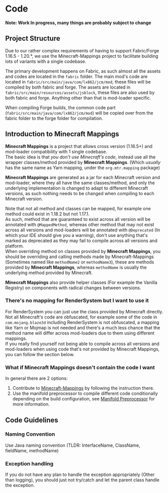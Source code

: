 # Code
**Note: Work In progress, many things are probably subject to change**

## Project Structure
Due to our rather complex requirements of having to support Fabric/Forge 1.16.5 - 1.20.*, we use the Minecraft-Mappings project to facilitate building lots of variants with a single codebase.

The primary development happens on Fabric, as such almost all the assets and codes are located in the `fabric` folder.
The main mod's code are located in `fabric/src/main/java/com/lx862/jcm/mod`, these files will be compiled by both fabric and forge.
The assets are located in `fabric/src/main/resources/assets/jsblock`, these files are also used by both fabric and forge.
Anything other than that is mod-loader specific.

When compiling Forge builds, the common code part (`fabric/src/main/java/com/lx862/jcm/mod`) will be copied over from the fabric folder to the forge folder for compilation.

## Introduction to Minecraft Mappings
**Minecraft Mappings** is a project that allows cross version (1.16.5+) and mod-loader compatibility with 1 single codebase.  
The basic idea is that *you don't use Minecraft's code*, instead use all the wrapper classes/method provided by **Minecraft Mappings**. (Which *usually* has the same name as Yarn mapping, under the `org.mtr.mapping` package)

**Minecraft Mappings** are generated as a jar for each Minecraft version and mod-loader, where they all have the same classes/method, and only the underlying implementation is changed to adapt to different Minecraft versions, as such nothing needs to be changed when compiling to each Minecraft version.

Note that not all method and classes can be mapped, for example one method could exist in 1.18.2 but not 1.17.1.  
As such, method that are guaranteed to exist across all version will be annotated with `@MappedMethod`, whereas other method that may not exist across all versions and mod-loaders will be annotated with `@Deprecated` (In which your IDE should give you a warning), don't use anything that's marked as deprecated as they may fail to compile across all versions and platform.  
When overriding method on classes provided by **Minecraft Mappings**, you should be overriding and calling methods made by Minecraft-Mappings (Sometimes named like `methodName2` or `methodName3`), these are methods provided by **Minecraft Mappings**, whereas `methodName` is usually the underlying method provided by Minecraft.

**Minecraft Mappings** also provide helper classes (For example the Vanilla Registry) on components with radical changes between versions.

### There's no mapping for RenderSystem but I want to use it
For RenderSystem you can just use the class provided by Minecraft directly. Not all Minecraft's code are obfuscated, for example some of the code in `com.mojang.blaze3d` including RenderSystem is not obfuscated, a mapping like Yarn or Mojmap is not needed and there's a much less chance that the method name will differ across mod-loaders due to them using different mappings.  
If you really find yourself not being able to compile across all versions and mod-loaders when using code that's not provided by Minecraft Mappings, you can follow the section below.

### What if Minecraft Mappings doesn't contain the code I want
In general there are 2 options:
1. Contribute to [Minecraft-Mappings](https://github.com/Minecraft-Transit-Railway/Minecraft-Mappings) by following the instruction there.
2. Use the manifold preprocessor to compile different code conditionally depending on the build configuration, see [Manifold Preprocessor](Manifold_Preprocessor.md) for more information.

## Code Guidelines
### Naming Convention
Use Java naming convention (TLDR: InterfaceName, ClassName, fieldName, methodName)

### Exception handling
If you do not have any plan to handle the exception appropriately (Other than logging), you should just not try/catch and let the parent class handle the exception.